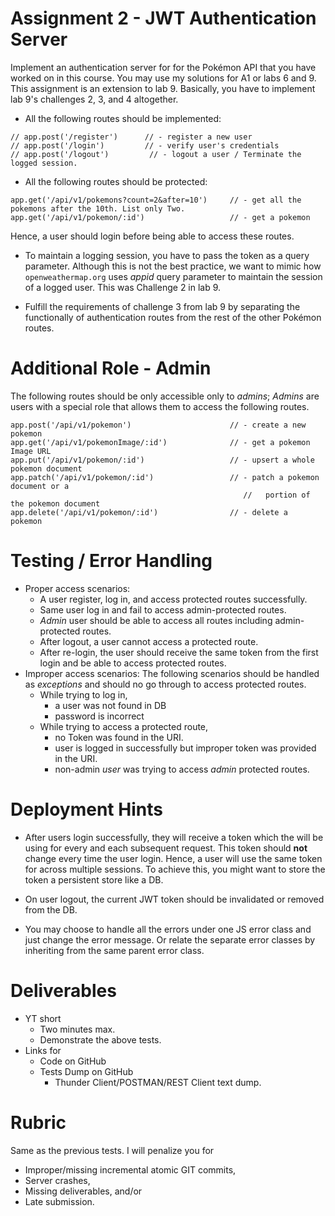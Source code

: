 # Assignment 2 - JWT Authentication Server
Implement an authentication server for for the Pokémon API that you have worked on in this course. You may use my solutions for A1 or labs 6 and 9. This assignment is an extension to lab 9.
Basically, you have to implement lab 9's challenges 2, 3, and 4 altogether.

- All the following routes should be implemented:
```
// app.post('/register')      // - register a new user 
// app.post('/login')         // - verify user's credentials 
// app.post('/logout')         // - logout a user / Terminate the logged session.
```



- All the following routes should be protected:
```
app.get('/api/v1/pokemons?count=2&after=10')     // - get all the pokemons after the 10th. List only Two.
app.get('/api/v1/pokemon/:id')                   // - get a pokemon
```
Hence, a user should login before being able to access these routes. 

- To maintain a logging session, you have to pass the token as a query parameter. Although this is not the best practice, we want to mimic how `openweathermap.org` uses *appid* query parameter to maintain the session of a logged user. This was Challenge 2 in lab 9.

- Fulfill the requirements of challenge 3 from lab 9 by separating the functionally of authentication routes from the rest of the other Pokémon routes.


# Additional Role - Admin
The following routes should be only accessible only to *admins*; *Admins* are users with a special role that allows them to access the following routes.
```
app.post('/api/v1/pokemon')                      // - create a new pokemon
app.get('/api/v1/pokemonImage/:id')              // - get a pokemon Image URL
app.put('/api/v1/pokemon/:id')                   // - upsert a whole pokemon document
app.patch('/api/v1/pokemon/:id')                 // - patch a pokemon document or a
                                                    //   portion of the pokemon document
app.delete('/api/v1/pokemon/:id')                // - delete a  pokemon 
```
<!-- 
# Additional Route - `/stats`
- `/stats` Route 
```
app.get('/stats')     // - get statistics related to API usage 
```
This route should only be accessible to *admins*.

The `stats` route should log *events* in your API server. An *event* could be an arrival of a request, a response to a client, or an exception raised. Log the time of each event.

Suggestion structure/schema of the *events* DB:
```json
[
  {
    "event_id": 1,
    "type": "request",
    "time": "2022-09-06T04: 45: 42.914",
    "username": "user1",
    "token_used": "token1",
    "event_data": {
      "route": "api/v1/pokemon/77",
      "http_request_type": "POST",
      "ip_address": "61.48.220.123",
      "query": "",
      "http_body": {}
    }
  },
  {
    "event_id": 2,
    "type": "response",
    "time": "2022-09-06T04: 45: 42.914",
    "username": "user1",
    "token_used": "token1",
    "event_data": {
      "route": "api/v1/pokemon/77",
      "http_request_type": "POST",
      "ip_address": "61.48.220.123",
      "query": "",
      "http_body": {
        "Error": "InvalidArgumentException",
        "Message": "Missing field location"
      }
    }
  }
]
``` -->

# Testing / Error Handling
- Proper access scenarios: 
  - A user register, log in, and access protected routes successfully.
  - Same user log in and fail to access admin-protected routes. 
  - *Admin* user should be able to access all routes including admin-protected routes. 
  - After logout, a user cannot access a protected route.
  - After re-login, the user should receive the same token from the first login and be able to access protected routes.
- Improper access scenarios: The following scenarios should be handled as *exceptions* and should no go through to access protected routes.
  - While trying to log in, 
    - a user was not found in DB
    - password is incorrect
  - While trying to access a protected route,  
    - no Token was found in the URI.
    - user is logged in successfully but improper token was provided in the URI. 
    - non-admin *user* was trying to access *admin*  protected routes.

# Deployment Hints
- After users login successfully, they will receive a token which the will be using for every and each subsequent request. This token should **not** change every time the user login. Hence, a user will use the same token for across multiple sessions. To achieve this, you might want to store the token a persistent store like a DB.

- On user logout, the current JWT token should be invalidated or removed from the DB.

- You may choose to handle all the errors under one JS error class and just change the error message. Or relate the separate error classes by inheriting from the same parent error class. 

# Deliverables
- YT short 
  - Two minutes max.
  - Demonstrate the above tests.
- Links for
  - Code on GitHub
  - Tests Dump on GitHub
    - Thunder Client/POSTMAN/REST Client text dump.

# Rubric
Same as the previous tests. 
I will penalize you for 
- Improper/missing incremental atomic GIT commits, 
- Server crashes,
- Missing deliverables, and/or 
- Late submission.
